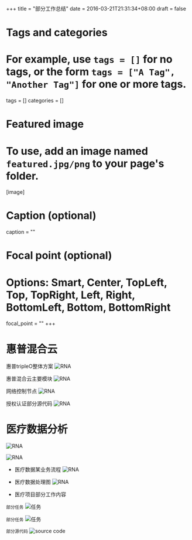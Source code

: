 +++
title = "部分工作总结"
date = 2016-03-21T21:31:34+08:00
draft = false

# Tags and categories
# For example, use `tags = []` for no tags, or the form `tags = ["A Tag", "Another Tag"]` for one or more tags.
tags = []
categories = []

# Featured image
# To use, add an image named `featured.jpg/png` to your page's folder. 
[image]
  # Caption (optional)
  caption = ""

  # Focal point (optional)
  # Options: Smart, Center, TopLeft, Top, TopRight, Left, Right, BottomLeft, Bottom, BottomRight
  focal_point = ""
+++

# 惠普混合云

惠普tripleO整体方案
![RNA](./hp2.png)

惠普混合云主要模块
![RNA](./hp-1.png)

网络控制节点
![RNA](./hp3.png)

授权认证部分源代码
![RNA](./ks-1.png)



# 医疗数据分析

![RNA](./ano-bd.png)

![RNA](./ano-portal.png)

- 医疗数据某业务流程
![RNA](./RNA数据处理业务流程图.png)

- 医疗数据处理图
![RNA](./ano-bd.png)

- 医疗项目部分工作内容

`部分任务`
![任务](med-t2.png)

`部分任务`
![任务](./med-t1.png)

`部分源代码`
![source code](./met-source.png)


